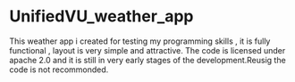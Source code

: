 # UnifiedVU_weather_app
This weather app i created for testing my programming skills , it is fully functional , layout is very simple and attractive. The code is licensed under apache 2.0 and it is still in very early stages of the development.Reusig the code is not recommonded. 
